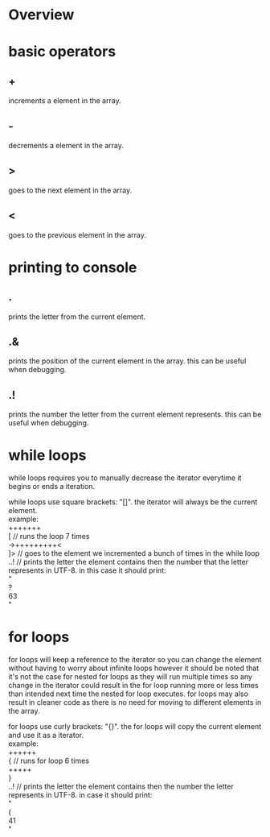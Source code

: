 # Overview

# basic operators

## +
increments a element in the array.<br>

## -
decrements a element in the array.<br>

## >
goes to the next element in the array.<br>

## <
goes to the previous element in the array.<br>

# printing to console

## .
prints the letter from the current element.<br>

## .&
prints the position of the current element in the array. this can be useful when debugging.<br>

## .!
prints the number the letter from the current element represents. this can be useful when debugging.<br>

# while loops

while loops requires you to manually decrease the iterator everytime it begins or ends a iteration.<br>

while loops use square brackets: "[]". the iterator will always be the current element.<br>
example:<br>
+++++++<br>
[ // runs the loop 7 times<br>
	->+++++++++<<br>
]> // goes to the element we incremented a bunch of times in the while loop<br>
..! // prints the letter the element contains then the number that the letter represents in UTF-8. in this case it should print:<br>
"<br>
?<br>
63<br>
"<br>

# for loops

for loops will keep a reference to the iterator so you can change the element without having to worry about infinite loops
however it should be noted that it's not the case for nested for loops as they will run multiple times so any change in the
iterator could result in the for loop running more or less times than intended next time the nested for loop executes. for
loops may also result in cleaner code as there is no need for moving to different elements in the array.<br>

for loops use curly brackets: "{}". the for loops will copy the current element and use it as a iterator.<br>
example:<br>
++++++<br>
{ // runs for loop 6 times<br>
	+++++<br>
}<br>
..! // prints the letter the element contains then the number the letter represents in UTF-8. in case it should print:<br>
"<br>
(<br>
41<br>
"<br>

